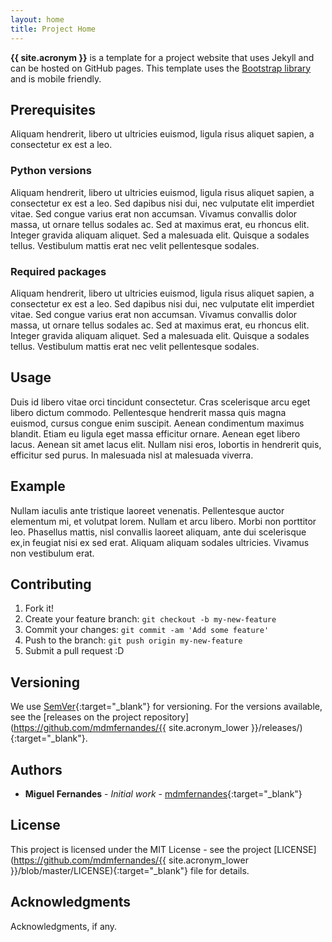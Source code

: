 ```yaml
---
layout: home
title: Project Home
---
```


**{{ site.acronym }}** is a template for a project website that uses Jekyll and can be hosted on GitHub pages. This template uses the [Bootstrap library](https://getbootstrap.com/) and is mobile friendly.

## Prerequisites

Aliquam hendrerit, libero ut ultricies euismod, ligula risus aliquet sapien, a consectetur ex est a leo.

### Python versions

Aliquam hendrerit, libero ut ultricies euismod, ligula risus aliquet sapien, a consectetur ex est a leo. Sed dapibus nisi dui, nec vulputate elit imperdiet vitae. Sed congue varius erat non accumsan. Vivamus convallis dolor massa, ut ornare tellus sodales ac. Sed at maximus erat, eu rhoncus elit. Integer gravida aliquam aliquet. Sed a malesuada elit. Quisque a sodales tellus. Vestibulum mattis erat nec velit pellentesque sodales.

### Required packages

Aliquam hendrerit, libero ut ultricies euismod, ligula risus aliquet sapien, a consectetur ex est a leo. Sed dapibus nisi dui, nec vulputate elit imperdiet vitae. Sed congue varius erat non accumsan. Vivamus convallis dolor massa, ut ornare tellus sodales ac. Sed at maximus erat, eu rhoncus elit. Integer gravida aliquam aliquet. Sed a malesuada elit. Quisque a sodales tellus. Vestibulum mattis erat nec velit pellentesque sodales.

## Usage

Duis id libero vitae orci tincidunt consectetur. Cras scelerisque arcu eget libero dictum commodo. Pellentesque hendrerit massa quis magna euismod, cursus congue enim suscipit. Aenean condimentum maximus blandit. Etiam eu ligula eget massa efficitur ornare. Aenean eget libero lacus. Aenean sit amet lacus elit. Nullam nisi eros, lobortis in hendrerit quis, efficitur sed purus. In malesuada nisl at malesuada viverra.

## Example

Nullam iaculis ante tristique laoreet venenatis. Pellentesque auctor elementum mi, et volutpat lorem. Nullam et arcu libero. Morbi non porttitor leo. Phasellus mattis, nisl convallis laoreet aliquam, ante dui scelerisque ex,in feugiat nisi ex sed erat. Aliquam aliquam sodales ultricies. Vivamus non vestibulum erat. 

## Contributing

1. Fork it!
2. Create your feature branch: `git checkout -b my-new-feature`
3. Commit your changes: `git commit -am 'Add some feature'`
4. Push to the branch: `git push origin my-new-feature`
5. Submit a pull request :D

## Versioning

We use [SemVer](http://semver.org/){:target="_blank"} for versioning. For the versions available, see the [releases on the project repository](https://github.com/mdmfernandes/{{ site.acronym_lower }}/releases/){:target="_blank"}.

## Authors

* **Miguel Fernandes** - *Initial work* - [mdmfernandes](https://github.com/mdmfernandes){:target="_blank"}

## License

This project is licensed under the MIT License - see the project [LICENSE](https://github.com/mdmfernandes/{{ site.acronym_lower }}/blob/master/LICENSE){:target="_blank"} file for details.

## Acknowledgments

Acknowledgments, if any.
